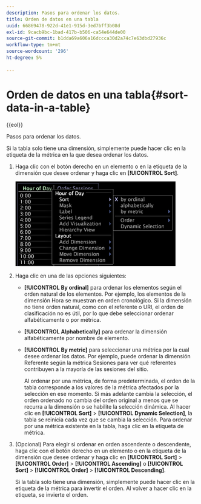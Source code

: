 ```yaml
---
description: Pasos para ordenar los datos.
title: Orden de datos en una tabla
uuid: 66869478-922d-41e1-915d-3ed7bff3b08d
exl-id: 9cacb9bc-1bad-417b-b506-ca54e644de00
source-git-commit: b1dda69a606a16dccca30d2a74c7e63dbd27936c
workflow-type: tm+mt
source-wordcount: '296'
ht-degree: 5%

---
```


# Orden de datos en una tabla{#sort-data-in-a-table}

{{eol}}

Pasos para ordenar los datos.

Si la tabla solo tiene una dimensión, simplemente puede hacer clic en la etiqueta de la métrica en la que desea ordenar los datos.

1. Haga clic con el botón derecho en un elemento o en la etiqueta de la dimensión que desee ordenar y haga clic en **[!UICONTROL Sort]**.

   ![](assets/mnu_Table_Sort.png)

1. Haga clic en una de las opciones siguientes:

   * **[!UICONTROL By ordinal]** para ordenar los elementos según el orden natural de los elementos. Por ejemplo, los elementos de la dimensión Hora se muestran en orden cronológico. Si la dimensión no tiene orden natural, como con el referente o URI, el orden de clasificación no es útil, por lo que debe seleccionar ordenar alfabéticamente o por métrica.
   * **[!UICONTROL Alphabetically]** para ordenar la dimensión alfabéticamente por nombre de elemento.
   * **[!UICONTROL By metric]** para seleccionar una métrica por la cual desee ordenar los datos. Por ejemplo, puede ordenar la dimensión Referente según la métrica Sesiones para ver qué referentes contribuyen a la mayoría de las sesiones del sitio.

      Al ordenar por una métrica, de forma predeterminada, el orden de la tabla corresponde a los valores de la métrica afectados por la selección en ese momento. Si más adelante cambia la selección, el orden ordenado no cambia del orden original a menos que se recurra a la dimensión o se habilite la selección dinámica. Al hacer clic en **[!UICONTROL Sort]** > **[!UICONTROL Dynamic Selection]**, la tabla se reinicia cada vez que se cambia la selección.
   Para ordenar por una métrica existente en la tabla, haga clic en la etiqueta de métrica.

1. (Opcional) Para elegir si ordenar en orden ascendente o descendente, haga clic con el botón derecho en un elemento o en la etiqueta de la dimensión que desee ordenar y haga clic en **[!UICONTROL Sort]** > **[!UICONTROL Order]** > **[!UICONTROL Ascending]** o **[!UICONTROL Sort]** > **[!UICONTROL Order]** > **[!UICONTROL Descending]**.

   Si la tabla solo tiene una dimensión, simplemente puede hacer clic en la etiqueta de la métrica para invertir el orden. Al volver a hacer clic en la etiqueta, se invierte el orden.
